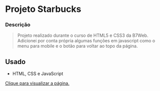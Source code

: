 # Projeto Starbucks

### Descrição

> Projeto realizado durante o curso de HTML5 e CSS3 da B7Web. <br/>
> Adicionei por conta própria algumas funções em javascript como o menu para mobile e o botão para voltar ao topo da página.

## Usado
  - HTML, CSS e JavaScript

<a href="https://3lucasrs.github.io/project-starbucks/">Clique para visualizar a página.</a>

